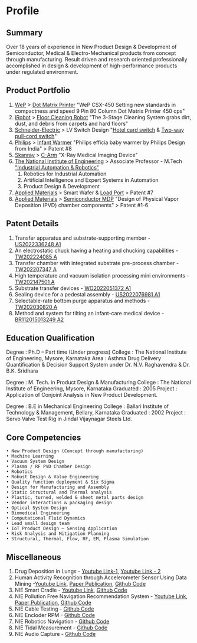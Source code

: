 # Profile

## Summary
Over 18 years of experience in New Product Design & Development of Semiconductor, Medical & Electro-Mechanical products from concept through manufacturing. Result driven and research oriented professionally accomplished in design & development of high-performance products under regulated environment.  

## Product Portfolio
1. [WeP](https://wepdigital.com/) > [Dot Matrix Printer](https://www.amazon.in/Wep-WeP-CSX450-Printer/dp/B00652BOQG) "WeP CSX-450 Setting new standards in compactness and speed 9 Pin 80 Column Dot Matrix Printer 450 cps" 
2. [iRobot](https://www.irobot.com/) > [Floor Cleaning Robot](https://www.amazon.in/iRobot-Roomba-680-Vacuum-Cleaning/dp/B01IEEVDIQ) "The 3-Stage Cleaning System grabs dirt, dust, and debris from carpets and hard floors" 
3. [Schneider-Electric](https://www.se.com/in/en/) > LV Switch Design "[Hotel card switch](https://www.amazon.in/Schneider-Electric-Livia-Electronic-Card-Switch/dp/B08DS761KW) & [Two-way pull-cord switch](https://www.se.com/ae/en/product/MTN436600/twoway-pullcord-switch-insert-twoway/)"
4. [Philips](https://www.philips.co.in/) > [Infant Warmer](https://www.designboom.com/project/philips-efficia-baby-warmer/) "Philips efficia baby warmer by Philips Design from India" > Patent #8 
5. [Skanray](https://www.skanray.com) > [C-Arm](https://www.skanray.com/?q=content/skan-c) "X-Ray Medical Imaging Device"
6. [The National Institute of Engineering](https://nie.ac.in/) > Associate Professor - M.Tech ["Industrial Automation & Robotics"](https://nie.ac.in/wp-content/uploads/2021/01/M-Tech-IAR-Syllabus-AY-2020-2022-Final-revised-converted-1.pdf) 
    1. Robotics for Industrial Automation 
    2. Artificial Intelligence and Expert Systems in Automation 
    3. Product Design & Development
7. [Applied Materials](https://www.appliedmaterials.com/) > Smart Wafer & [Load Port](https://www.ebay.com/itm/304517552227) > Patent #7 
8. [Applied Materials](https://www.appliedmaterials.com/) > [Semiconductor MDP](https://www.appliedmaterials.com/in/en/semiconductor/semiconductor-products.html) "Design of Physical Vapor Deposition (PVD) chamber components" > Patent #1-6   


## Patent Details
1. Transfer apparatus and substrate-supporting member -  [US2022336248 A1](https://worldwide.espacenet.com/publicationDetails/biblio?DB=EPODOC&II=0&ND=3&adjacent=true&locale=en_EP&FT=D&date=20221020&CC=US&NR=2022336248A1&KC=A1#)
2. An electrostatic chuck having a heating and chucking capabilities - [TW202224085 A](https://worldwide.espacenet.com/publicationDetails/biblio?DB=EPODOC&II=1&ND=3&adjacent=true&locale=en_EP&FT=D&date=20220616&CC=TW&NR=202224085A&KC=A#)
3. Transfer chamber with integrated substrate pre-process chamber - [TW202207347 A](https://worldwide.espacenet.com/publicationDetails/biblio?DB=EPODOC&II=2&ND=3&adjacent=true&locale=en_EP&FT=D&date=20220216&CC=TW&NR=202207347A&KC=A#)
4. High temperature and vacuum isolation processing mini environments - [TW202147501 A](https://worldwide.espacenet.com/publicationDetails/biblio?DB=EPODOC&II=3&ND=3&adjacent=true&locale=en_EP&FT=D&date=20211216&CC=TW&NR=202147501A&KC=A#)
5. Substrate transfer devices - [WO2022051372 A1](https://worldwide.espacenet.com/publicationDetails/biblio?DB=EPODOC&II=4&ND=3&adjacent=true&locale=en_EP&FT=D&date=20220310&CC=WO&NR=2022051372A1&KC=A1#) 
6. Sealing device for a pedestal assembly  - [US2022076981 A1](https://worldwide.espacenet.com/publicationDetails/biblio?DB=EPODOC&II=5&ND=3&adjacent=true&locale=en_EP&FT=D&date=20220310&CC=US&NR=2022076981A1&KC=A1#) 
7. Selectable-rate bottom purge apparatus and methods - [TW202030820 A](https://worldwide.espacenet.com/publicationDetails/biblio?DB=EPODOC&II=0&ND=3&adjacent=true&locale=en_EP&FT=D&date=20200816&CC=TW&NR=202030820A&KC=A#)
8. Method and system for tilting an infant-care medical device - [BR112015013249 A2](https://worldwide.espacenet.com/publicationDetails/biblio?DB=EPODOC&II=1&ND=3&adjacent=true&locale=en_EP&FT=D&date=20170711&CC=BR&NR=112015013249A2&KC=A2#)


## Education Qualification 

Degree		    : Ph.D – Part time (Under progress) 
College		    : The National Institute of Engineering, Mysore, Karnataka
Area			: Asthma Drug Delivery Quantification & Decision Support System under Dr. N.V. Raghavendra & Dr. B.K. Sridhara

Degree		    :  M. Tech. in Product Design & Manufacturing
College		    :  The National Institute of Engineering, Mysore, Karnataka 
Graduated   	:  2005 
Project			:  Application of Conjoint Analysis in New Product Development.

Degree		    :  B.E in Mechanical Engineering
College		    :  Ballari Institute of Technology & Management, Bellary, Karnataka 
Graduated   	:  2002
Project			:  Servo Valve Test Rig in Jindal Vijaynagar Steels Ltd. 

## Core Competencies
    • New Product Design (Concept through manufacturing)
    • Machine Learning 
    • Vacuum System Design 
    • Plasma / RF PVD Chamber Design 
    • Robotics 
    • Robust Design & Value Engineering 
    • Quality function deployment & Six Sigma 
    • Design for Manufacturing and Assembly 
    • Static Structural and Thermal analysis  
    • Plastic, turned, welded & sheet metal parts design 
    • Vendor interactions & packaging design 
    • Optical System Design 
    • Biomedical Engineering
    • Computational Fluid Dynamics 
    • Lead small design team 
    • IoT Product Design – Sensing Application 
    • Risk Analysis and Mitigation Planning 
    • Structural, Thermal, Flow, RF, EM, Plasma Simulation 

## Miscellaneous 
1. Drug Deposition in Lungs - [Youtube Link-1](https://studio.youtube.com/video/Td4NVXnNYnM/edit), [Youtube Link - 2](https://studio.youtube.com/video/F-73zHqavkk/edit)
2. Human Activity Recognition  through Accelerometer Sensor Using Data Mining -[Youtube Link](https://studio.youtube.com/video/tSDNVz2r8jQ/edit), [Paper Publication](http://www.ijraset.com/fileserve.php?FID=3084), [Github Code](https://github.com/Lakshmikanthaks/Activity-Recognition)
3. NIE Smart Cradle - [Youtube Link](https://studio.youtube.com/video/0zPPNozyPhI/edit), [Github Code](https://github.com/Lakshmikanthaks/Smart-Baby-Bed)
4. NIE Pollution Free Navigation Recommendation System - [Youtube Link](https://studio.youtube.com/video/qUtXssaea8Y/edit), [Paper Publication](http://www.troindia.in/journal/ijcesr/vol3iss10/21-26.pdf), [Github Code](https://github.com/Lakshmikanthaks/Gas-Concentration)
5. NIE Cable Testing - [Github Code](https://github.com/Lakshmikanthaks/Cable_Testing)
6. NIE Encloder RPM - [Github Code](https://github.com/Lakshmikanthaks/EncoderRPM)
7. NIE Robotics Navigation - [Github Code](https://github.com/Lakshmikanthaks/Robotics-Navigation)
8. NIE Tidal Measurement - [Github Code](https://github.com/Lakshmikanthaks/TidalVolumeMeasurement)
9. NIE Audio Capture - [Github Code](https://github.com/Lakshmikanthaks/audio-capture)
